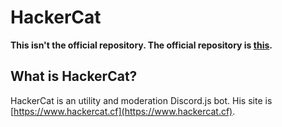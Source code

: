 # HackerCat
**This isn't the official repository. The official repository is [this](https://www.github.com/HackerCat-Bot/src).**
## What is HackerCat?
HackerCat is an utility and moderation Discord.js bot.
His site is [https://www.hackercat.cf](https://www.hackercat.cf).
